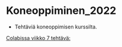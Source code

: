 # Koneoppiminen_2022
- Tehtäviä koneoppimisen kurssilta.

[Colabissa viikko 7 tehtävä: ](https://colab.research.google.com/drive/1UUVXEBDn94qMTpSL1-z6DbXcLHca_y9X?usp=sharing)

